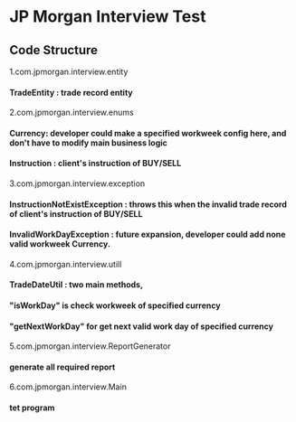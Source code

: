 JP Morgan Interview Test
===================================

Code Structure
-----------------------------------
1.com.jpmorgan.interview.entity
  #### TradeEntity : trade record entity

2.com.jpmorgan.interview.enums
  #### Currency: developer could make a specified workweek config here, and don't have to modify main business logic
  #### Instruction : client's instruction of BUY/SELL

3.com.jpmorgan.interview.exception
  #### InstructionNotExistException : throws this when the invalid trade record of client's instruction of BUY/SELL
  #### InvalidWorkDayException : future expansion, developer could add none valid workweek Currency.

4.com.jpmorgan.interview.utill
  #### TradeDateUtil : two main methods,
  #### "isWorkDay" is check workweek of specified currency
  #### "getNextWorkDay" for get next valid work day of specified currency

5.com.jpmorgan.interview.ReportGenerator
  #### generate all required report

6.com.jpmorgan.interview.Main
  #### tet program